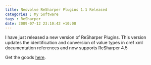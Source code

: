 ```yaml
---
title: Neovolve ReSharper Plugins 1.1 Released
categories : My Software
tags : ReSharper
date: 2009-07-12 23:10:42 +10:00
---
```


I have just released a new version of ReSharper Plugins. This version updates the identification and conversion of value types in cref xml documentation references and now supports ReSharper 4.5

Get the goods [here][0].

[0]: http://neovolvex.codeplex.com/Release/ProjectReleases.aspx?ReleaseId=20865

